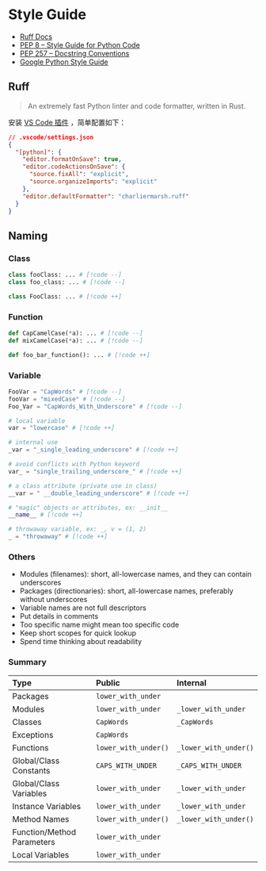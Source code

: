 # Style Guide

- [Ruff Docs](https://docs.astral.sh/ruff/)
- [PEP 8 – Style Guide for Python Code](https://peps.python.org/pep-0008/)
- [PEP 257 – Docstring Conventions](https://peps.python.org/pep-0257/)
- [Google Python Style Guide](https://google.github.io/styleguide/pyguide.html)

## Ruff

> An extremely fast Python linter and code formatter, written in Rust.

安装 [VS Code 插件](https://marketplace.visualstudio.com/items?itemName=charliermarsh.ruff) ，简单配置如下：

```json
// .vscode/settings.json
{
  "[python]": {
    "editor.formatOnSave": true,
    "editor.codeActionsOnSave": {
      "source.fixAll": "explicit",
      "source.organizeImports": "explicit"
    },
    "editor.defaultFormatter": "charliermarsh.ruff"
  }
}
```

## Naming

### Class

```py
class fooClass: ... # [!code --]
class foo_class: ... # [!code --]

class FooClass: ... # [!code ++]
```

### Function

```py
def CapCamelCase(*a): ... # [!code --]
def mixCamelCase(*a): ... # [!code --]

def foo_bar_function(): ... # [!code ++]
```

### Variable

```py
FooVar = "CapWords" # [!code --]
fooVar = "mixedCase" # [!code --]
Foo_Var = "CapWords_With_Underscore" # [!code --]

# local variable
var = "lowercase" # [!code ++]

# internal use
_var = "_single_leading_underscore" # [!code ++]

# avoid conflicts with Python keyword
var_ = "single_trailing_underscore_" # [!code ++]

# a class attribute (private use in class)
__var = " __double_leading_underscore" # [!code ++]

# "magic" objects or attributes, ex: __init__
__name__ # [!code ++]

# throwaway variable, ex: _, v = (1, 2)
_ = "throwaway" # [!code ++]
```

### Others

- Modules (filenames): short, all-lowercase names, and they can contain underscores
- Packages (directionaries): short, all-lowercase names, preferably without underscores
- Variable names are not full descriptors
- Put details in comments
- Too specific name might mean too specific code
- Keep short scopes for quick lookup
- Spend time thinking about readability

### Summary

| Type                       | Public               | Internal              |
| :------------------------- | :------------------- | :-------------------- |
| Packages                   | `lower_with_under`   |                       |
| Modules                    | `lower_with_under`   | `_lower_with_under`   |
| Classes                    | `CapWords`           | `_CapWords`           |
| Exceptions                 | `CapWords`           |                       |
| Functions                  | `lower_with_under()` | `_lower_with_under()` |
| Global/Class Constants     | `CAPS_WITH_UNDER`    | `_CAPS_WITH_UNDER`    |
| Global/Class Variables     | `lower_with_under`   | `_lower_with_under`   |
| Instance Variables         | `lower_with_under`   | `_lower_with_under`   |
| Method Names               | `lower_with_under()` | `_lower_with_under()` |
| Function/Method Parameters | `lower_with_under`   |                       |
| Local Variables            | `lower_with_under`   |
